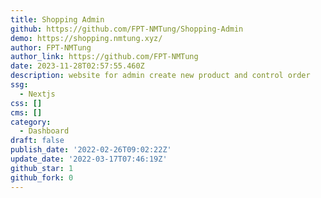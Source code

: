 ```yaml
---
title: Shopping Admin
github: https://github.com/FPT-NMTung/Shopping-Admin
demo: https://shopping.nmtung.xyz/
author: FPT-NMTung
author_link: https://github.com/FPT-NMTung
date: 2023-11-28T02:57:55.460Z
description: website for admin create new product and control order
ssg:
  - Nextjs
css: []
cms: []
category:
  - Dashboard
draft: false
publish_date: '2022-02-26T09:02:22Z'
update_date: '2022-03-17T07:46:19Z'
github_star: 1
github_fork: 0
---
```

